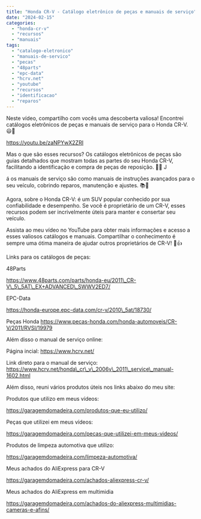 ```yaml
---
title: "Honda CR-V - Catálogo eletrônico de peças e manuais de serviço"
date: "2024-02-15"
categories:
  - "honda-cr-v"
  - "recursos"
  - "manuais"
tags:
  - "catalogo-eletronico"
  - "manuais-de-servico"
  - "pecas"
  - "48parts"
  - "epc-data"
  - "hcrv.net"
  - "youtube"
  - "recursos"
  - "identificacao"
  - "reparos"
---
```


Neste vídeo, compartilho com vocês uma descoberta valiosa! Encontrei catálogos eletrônicos de peças e manuais de serviço para o Honda CR-V. 😃🚗

https://youtu.be/zaNPYwX2ZRI

Mas o que são esses recursos? Os catálogos eletrônicos de peças são guias detalhados que mostram todas as partes do seu Honda CR-V, facilitando a identificação e compra de peças de reposição. 🧩🔧 J

á os manuais de serviço são como manuais de instruções avançados para o seu veículo, cobrindo reparos, manutenção e ajustes. 📚🔨

Agora, sobre o Honda CR-V: é um SUV popular conhecido por sua confiabilidade e desempenho. Se você é proprietário de um CR-V, esses recursos podem ser incrivelmente úteis para manter e consertar seu veículo.

Assista ao meu vídeo no YouTube para obter mais informações e acesso a esses valiosos catálogos e manuais. Compartilhar o conhecimento é sempre uma ótima maneira de ajudar outros proprietários de CR-V! 🎉👍

Links para os catálogos de peças:

48Parts

https://www.48parts.com/parts/honda-eu/2011\_CR-V\_5\_5AT\_EX+ADVANCED\_SWWV2ED7/

EPC-Data

https://honda-europe.epc-data.com/cr-v/2010\_5at/18730/

Peças Honda https://www.pecas-honda.com/honda-automoveis/CR-V/2011/RVSI/19979

Além disso o manual de serviço online:

Página incial: https://www.hcrv.net/

Link direto para o manual de serviço: https://www.hcrv.net/honda\_cr\_v\_2006v\_2011\_service\_manual-1602.html

Além disso, reuni vários produtos úteis nos links abaixo do meu site:

Produtos que utilizo em meus vídeos:

https://garagemdomadeira.com/produtos-que-eu-utilizo/

Peças que utilizei em meus vídeos:

https://garagemdomadeira.com/pecas-que-utilizei-em-meus-videos/

Produtos de limpeza automotiva que utilizo:

https://garagemdomadeira.com/limpeza-automotiva/

Meus achados do AliExpress para CR-V

https://garagemdomadeira.com/achados-aliexpress-cr-v/

Meus achados do AliExpress em multimidia

https://garagemdomadeira.com/achados-do-aliexpress-multimidias-cameras-e-afins/
